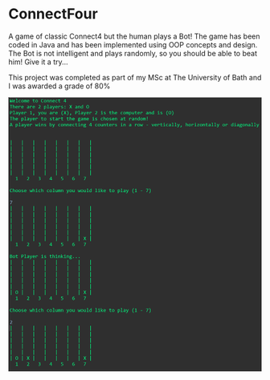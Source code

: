 # ConnectFour
A game of classic Connect4 but the human plays a Bot! The game has been coded in Java and has been implemented using OOP concepts and design. The Bot is not intelligent and plays randomly, so you should be able to beat him! Give it a try...

This project was completed as part of my MSc at The University of Bath and I was awarded a grade of 80%

![Connect 4 OOP](https://raw.githubusercontent.com/Metamorphor/ConnectFour/main/Screenshots/Connect%204%20OOP.PNG?token=APCIX7JBNYUESYUMIVNNBKDACMDNC)



